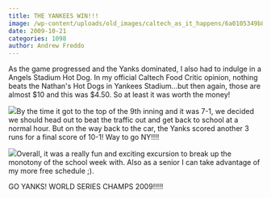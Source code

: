 ```yaml
---
title: THE YANKEES WIN!!!
image: /wp-content/uploads/old_images/caltech_as_it_happens/6a0105349b8251970b0120a66265be970c.jpg
date: 2009-10-21
categories: 1098
author: Andrew Freddo
---
```



As the game progressed and the Yanks dominated, I also had to indulge in a Angels Stadium Hot Dog. In my official Caltech Food Critic opinion, nothing beats the Nathan's Hot Dogs in Yankees Stadium...but then again, those are almost $10 and this was $4.50. So at least it was worth the money!

![](/old_images/caltech_as_it_happens/6a0105349b8251970b0120a6626739970c.jpg)By the time it got to the top of the 9th inning and it was 7-1, we decided we should head out to beat the traffic out and get back to school at a normal hour. But on the way back to the car, the Yanks scored another 3 runs for a final score of 10-1! Way to go NY!!!!

![](/old_images/caltech_as_it_happens/6a0105349b8251970b0120a60bf02a970b.jpg)Overall, it was a really fun and exciting excursion to break up the monotony of the school week with. Also as a senior I can take advantage of my more free schedule ;).

GO YANKS! WORLD SERIES CHAMPS 2009!!!!!
